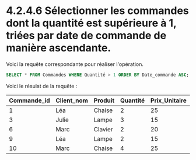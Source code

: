 # 4.2.4.6 Sélectionner les commandes dont la quantité est supérieure à 1, triées par date de commande de manière ascendante.

Voici la requête correspondante pour réaliser l'opération.

```sql
SELECT * FROM Commandes WHERE Quantité > 1 ORDER BY Date_commande ASC;
```

Voici le résulat de la requête :

| Commande_id | Client_nom | Produit | Quantité | Prix_Unitaire | Date_commande | Ville_livraison | Catégorie_produit |
| ----------- | ---------- | ------- | -------- | ------------- | ------------- | --------------- | ----------------- |
| 1           | Léa        | Chaise  | 2        | 25            | 2023-04-12    | Paris           | Mobilier          |
| 3           | Julie      | Lampe   | 3        | 15            | 2023-04-18    | Paris           | Éclairage         |
| 6           | Marc       | Clavier | 2        | 20            | 2023-07-19    | Lyon            | Électronique      |
| 9           | Léa        | Lampe   | 2        | 15            | 2023-10-03    | Paris           | Éclairage         |
| 10          | Marc       | Chaise  | 4        | 25            | 2023-11-12    | Lyon            | Mobilier          |
